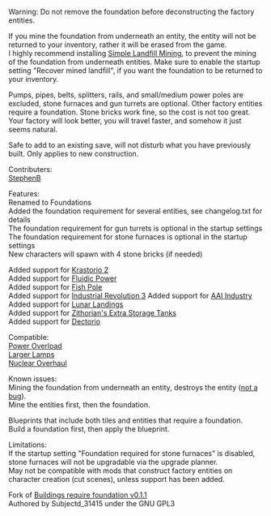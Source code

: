 Warning: Do not remove the foundation before deconstructing the factory entities.  

If you mine the foundation from underneath an entity, the entity will not be returned to your inventory, rather it will be erased from the game.  
I highly recommend installing [Simple Landfill Mining](https://mods.factorio.com/mod/simple_landfill_mining), to prevent the mining of the foundation from underneath entities. Make sure to enable the startup setting "Recover mined landfill", if you want the foundation to be returned to your inventory. 

Pumps, pipes, belts, splitters, rails, and small/medium power poles are excluded, stone furnaces and gun turrets are optional. Other factory entities require a foundation. Stone bricks work fine, so the cost is not too great.  
Your factory will look better, you will travel faster, and somehow it just seems natural.    

Safe to add to an existing save, will not disturb what you have previously built. Only applies to new construction.  

Contributers:  
[StephenB](https://mods.factorio.com/user/StephenB)  

Features:  
Renamed to Foundations  
Added the foundation requirement for several entities, see changelog.txt for details  
The foundation requirement for gun turrets is optional in the startup settings  
The foundation requirement for stone furnaces is optional in the startup settings  
New characters will spawn with 4 stone bricks (if needed)  

Added support for [Krastorio 2](https://mods.factorio.com/mod/Krastorio2)  
Added support for [Fluidic Power](https://mods.factorio.com/mod/FluidicPower)  
Added support for [Fish Pole](https://mods.factorio.com/mod/fish-pole)  
Added support for [Industrial Revolution 3](https://mods.factorio.com/mod/IndustrialRevolution3)
Added support for [AAI Industry](https://mods.factorio.com/mod/aai-industry)  
Added support for [Lunar Landings](https://mods.factorio.com/mod/LunarLandings)  
Added support for [Zithorian's Extra Storage Tanks](https://mods.factorio.com/mod/zithorian-extra-storage-tanks)  
Added support for [Dectorio](https://mods.factorio.com/mod/Dectorio)  

Compatible:  
[Power Overload](https://mods.factorio.com/mod/PowerOverload)  
[Larger Lamps](https://mods.factorio.com/mod/DeadlockLargerLamp)  
[Nuclear Overhaul](https://mods.factorio.com/mod/nuclear-overhaul)  

Known issues:  
Mining the foundation from underneath an entity, destroys the entity ([not a bug](https://forums.factorio.com/viewtopic.php?f=23&t=77571)).  
Mine the entities first, then the foundation.  

Blueprints that include both tiles and entities that require a foundation.  
Build a foundation first, then apply the blueprint.  

Limitations:  
If the startup setting "Foundation required for stone furnaces" is disabled, stone furnaces will not be upgradable via the upgrade planner.  
May not be compatible with mods that construct factory entities on character creation (cut scenes), unless support has been added.  

Fork of [Buildings require foundation v0.1.1](https://mods.factorio.com/mod/buildings-require-foundation)  
Authored by Subjectd_31415 under the GNU GPL3  
